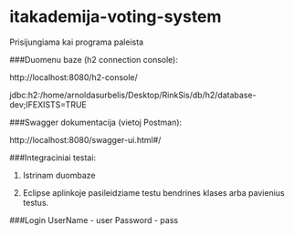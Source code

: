 # itakademija-voting-system

Prisijungiama kai programa paleista

###Duomenu baze (h2 connection console):

  http://localhost:8080/h2-console/

  jdbc:h2:/home/arnoldasurbelis/Desktop/RinkSis/db/h2/database-dev;IFEXISTS=TRUE

###Swagger dokumentacija (vietoj Postman):

  http://localhost:8080/swagger-ui.html#/

###Integraciniai testai:
  
  1) Istrinam duombaze
  
  2) Eclipse aplinkoje pasileidziame testu bendrines klases arba pavienius testus.


###Login
UserName - user
Password - pass
